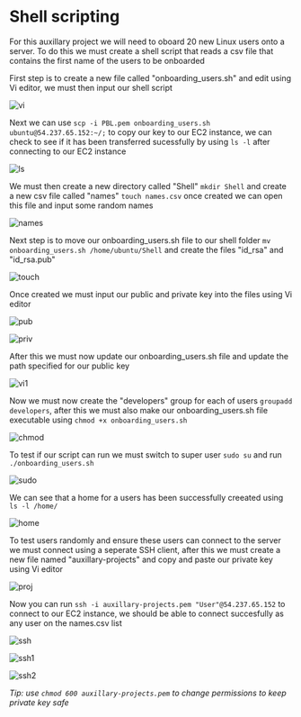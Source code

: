 # Shell scripting 
For this auxillary project we will need to oboard 20 new Linux users onto a server. To do this
we must create a shell script that reads a csv file that contains the first name of the users
to be onboarded

First step is to create a new file called "onboarding_users.sh" and edit using Vi editor, we must
then input our shell script 

![vi](./images/vi.PNG) 

Next we can use `scp -i PBL.pem onboarding_users.sh ubuntu@54.237.65.152:~/;` to copy our key to our EC2 instance, we can check to see if it has been transferred sucessfully by using `ls -l` after connecting to our EC2 instance 

![ls](./images/ls.PNG) 

We must then create a new directory called "Shell" `mkdir Shell` and create a new csv file called "names" `touch names.csv` once created we can open this file and input some random names 

![names](./images/names.PNG) 

Next step is to move our onboarding_users.sh file to our shell folder `mv onboarding_users.sh /home/ubuntu/Shell` and create the files "id_rsa" and "id_rsa.pub" 

![touch](./images/touch.PNG) 

Once created we must input our public and private key into the files using Vi editor 

![pub](./images/pub.PNG) 

![priv](./images/priv.PNG) 

After this we must now update our onboarding_users.sh file and update the path specified for our
public key 

![vi1](./images/vi1.PNG) 

Now we must now create the "developers" group for each of users `groupadd developers`, after this we must also make our onboarding_users.sh file executable using `chmod +x onboarding_users.sh`

![chmod](./images/chmod.PNG) 

To test if our script can run we must switch to super user `sudo su` and run `./onboarding_users.sh` 

![sudo](./images/sudo.PNG)  

We can see that a home for a users has been successfully creeated using `ls -l /home/`

![home](./images/home.PNG)   

To test users randomly and ensure these users can connect to the server we must connect using a seperate SSH client, after this we must create a new file named "auxillary-projects" and copy and paste our private key using Vi editor

![proj](./images/proj.PNG)   

Now you can run `ssh -i auxillary-projects.pem "User"@54.237.65.152` to connect to our EC2 instance, we should be able to connect succesfully as any user on the names.csv list

![ssh](./images/ssh.PNG) 

![ssh1](./images/ssh1.PNG) 

![ssh2](./images/ssh2.PNG)  

*Tip: use `chmod 600 auxillary-projects.pem` to change permissions to keep private key safe*
